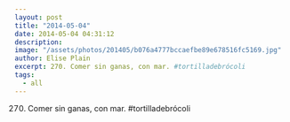 ```yaml
---
layout: post
title: "2014-05-04"
date: 2014-05-04 04:31:12
description: 
image: "/assets/photos/201405/b076a4777bccaefbe89e678516fc5169.jpg"
author: Elise Plain
excerpt: 270. Comer sin ganas, con mar. #tortilladebrócoli
tags: 
  - all
---
```


270. Comer sin ganas, con mar. #tortilladebrócoli
<p></p>
